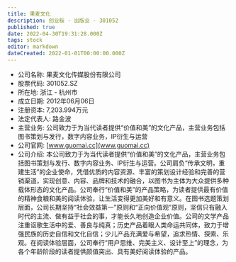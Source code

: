 ```yaml
---
title: 果麦文化
description: 创业板 - 出版业 - 301052
published: true
date: 2022-04-30T19:31:28.000Z
tags: stock
editor: markdown
dateCreated: 2022-01-01T00:00:00.000Z
---
```


- 公司名称: 果麦文化传媒股份有限公司
- 股票代码: 301052.SZ
- 所在地: 浙江 - 杭州市
- 成立日期: 2012年06月06日
- 注册资本: 7,203.994万元
- 法定代表人: 路金波
- 主营业务: 公司致力于为当代读者提供“价值和美”的文化产品，主营业务包括图书策划与发行，数字内容业务，IP衍生与运营
- 公司官网: [www.guomai.cc](www.guomai.cc)
- 公司介绍: 本公司致力于为当代读者提供“价值和美”的文化产品，主营业务包括图书策划与发行、数字内容业务、IP衍生与运营。公司肩负“传承文明，重建生活”的企业使命，凭借优质的内容资源、丰富的策划设计经验和完善的营销渠道，实现创意、内容、品牌和技术的融合，以图书为主体为大众提供多种载体形态的文化产品。公司奉行“价值和美”的产品策略，为读者提供最有价值的精神食粮和美的阅读体验，让生活变得更加美好和有意义。在图书选题策划层面，公司长期坚持“社会效益第一”原则和“正向价值观”原则，坚信只有融入时代的主流、做有益于社会的事，才能长久地创造企业价值。公司的文学产品注重讴歌生活中的爱、善良与纯真；历史产品着眼人类命运共同体，致力于增强民族的历史自信和文化自信；少儿产品充满爱与希望，追求热情、探索、乐观。在阅读体验层面，公司奉行“用户思维、完美主义、设计至上”的理念，为各个年龄阶段的读者提供颜值突出、具有美好阅读体验的产品。



